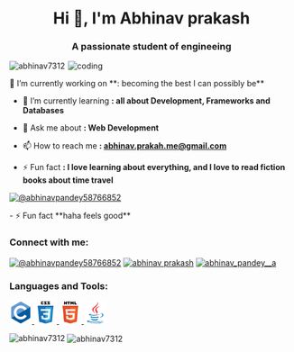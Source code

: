 <h1 align="center">Hi 👋, I'm Abhinav prakash</h1>
<h3 align="center">A passionate student of engineeing</h3>
<img align= "right" alt="coding" width= "400" src="https://encrypted-tbn0.gstatic.com/images?q=tbn:ANd9GcSaxFJvMTackd0XxP9uXItY0LCt2zVjiwkN8g&usqp=CAU"></p>
<p align="left"> <img src="https://komarev.com/ghpvc/?username=abhinav7312&label=Profile%20views&color=0e75b6&style=flat" alt="abhinav7312" /> </p>
<p>  🔭 I’m currently working on **: becoming the best I can possibly be**

- 🌱 I’m currently learning **: all about Development, Frameworks and Databases**

- 💬 Ask me about **: Web Development**
  
- 📫 How to reach me **: abhinav.prakah.me@gmail.com**

- ⚡ Fun fact **: I love learning about everything, and I love to read fiction books about time travel**

<p align="left"> <a href="https://twitter.com/@abhinavpandey58766852" target="blank"><img src="https://img.shields.io/twitter/follow/@abhinavpandey58766852?logo=twitter&style=for-the-badge" alt="@abhinavpandey58766852" /></a> </p>
- ⚡ Fun fact **haha feels good**
 </p>
 <h3 align="left">Connect with me:</h3>
<p align="left">
<a href="https://twitter.com/@abhinavpandey58766852" target="blank"><img align="center" 
src="https://raw.githubusercontent.com/rahuldkjain/github-profile-readme-generator/master/src/images/icons/Social/twitter.svg" alt="@abhinavpandey58766852" height="30" width="40" /></a>
<a href="https://linkedin.com/in/abhinav prakash" target="blank"><img align="center" src="https://raw.githubusercontent.com/rahuldkjain/github-profile-readme-generator/master/src/images/icons/Social/linked-in-alt.svg" alt="abhinav prakash" height="30" width="40" /></a>
<a href="https://instagram.com/abhinav_pandey__a" target="blank"><img align="center" src="https://raw.githubusercontent.com/rahuldkjain/github-profile-readme-generator/master/src/images/icons/Social/instagram.svg" alt="abhinav_pandey__a" height="30" width="40" /></a>
</p>

<h3 align="left">Languages and Tools:</h3>
<p align="left"> <a href="https://www.cprogramming.com/" target="_blank" rel="noreferrer"> <img src="https://raw.githubusercontent.com/devicons/devicon/master/icons/c/c-original.svg" alt="c" width="40" height="40"/> </a> <a href="https://www.w3schools.com/css/" target="_blank" rel="noreferrer"> <img src="https://raw.githubusercontent.com/devicons/devicon/master/icons/css3/css3-original-wordmark.svg" alt="css3" width="40" height="40"/> </a> <a href="https://www.w3.org/html/" target="_blank" rel="noreferrer"> <img src="https://raw.githubusercontent.com/devicons/devicon/master/icons/html5/html5-original-wordmark.svg" alt="html5" width="40" height="40"/> </a> <a href="https://www.java.com" target="_blank" rel="noreferrer"> <img src="https://raw.githubusercontent.com/devicons/devicon/master/icons/java/java-original.svg" alt="java" width="40" height="40"/> </a> </p>

<p><img align="left" src="https://github-readme-stats.vercel.app/api/top-langs?username=abhinav7312&show_icons=true&locale=en&layout=compact" alt="abhinav7312" /></p>

<p>&nbsp;<img align="center" src="https://github-readme-stats.vercel.app/api?username=abhinav7312&show_icons=true&locale=en" alt="abhinav7312" /></p>
